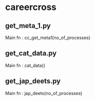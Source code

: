 # careercross

## get_meta_1.py
Main fn : cc_get_meta1(no_of_processes)

## get_cat_data.py
Main fn : cat_data()

## get_jap_deets.py
Main fn : jap_deets(no_of_processes)

